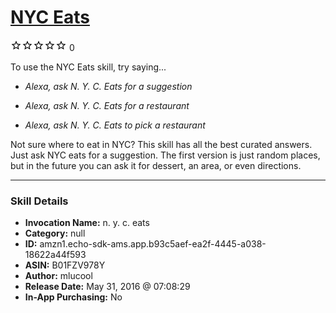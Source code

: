 # [NYC Eats](http://alexa.amazon.com/#skills/amzn1.echo-sdk-ams.app.b93c5aef-ea2f-4445-a038-18622a44f593)
![0 stars](../../images/ic_star_border_black_18dp_1x.png)![0 stars](../../images/ic_star_border_black_18dp_1x.png)![0 stars](../../images/ic_star_border_black_18dp_1x.png)![0 stars](../../images/ic_star_border_black_18dp_1x.png)![0 stars](../../images/ic_star_border_black_18dp_1x.png) 0

To use the NYC Eats skill, try saying...

* *Alexa, ask N. Y. C. Eats for a suggestion*

* *Alexa, ask N. Y. C. Eats for a restaurant*

* *Alexa, ask N. Y. C. Eats to pick a restaurant*

Not sure where to eat in NYC? This skill has all the best curated answers. Just ask NYC eats for a suggestion. The first version is just random places, but in the future you can ask it for dessert, an area, or even directions.

***

### Skill Details

* **Invocation Name:** n. y. c. eats
* **Category:** null
* **ID:** amzn1.echo-sdk-ams.app.b93c5aef-ea2f-4445-a038-18622a44f593
* **ASIN:** B01FZV978Y
* **Author:** mlucool
* **Release Date:** May 31, 2016 @ 07:08:29
* **In-App Purchasing:** No
